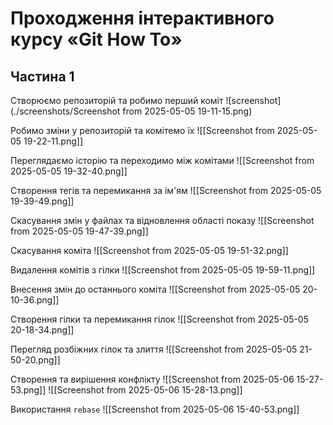 # Проходження інтерактивного курсу «Git How To»

## Частина 1
Створюємо репозиторій та робимо перший коміт
![screenshot](./screenshots/Screenshot from 2025-05-05 19-11-15.png)

Робимо зміни у репозиторій та комітемо їх
![[Screenshot from 2025-05-05 19-22-11.png]]

Переглядаємо історію та переходимо між комітами
![[Screenshot from 2025-05-05 19-32-40.png]]

Створення тегів та перемикання за ім'ям
![[Screenshot from 2025-05-05 19-39-49.png]]

Скасування змін у файлах та відновлення області показу
![[Screenshot from 2025-05-05 19-47-39.png]]

Скасування коміта
![[Screenshot from 2025-05-05 19-51-32.png]]

Видалення комітів з гілки
![[Screenshot from 2025-05-05 19-59-11.png]]

Внесення змін до останнього коміта
![[Screenshot from 2025-05-05 20-10-36.png]]

Створення гілки та перемикання гілок
![[Screenshot from 2025-05-05 20-18-34.png]]

Перегляд розбіжних гілок та злиття
![[Screenshot from 2025-05-05 21-50-20.png]]

Створення та вирішення конфлікту
![[Screenshot from 2025-05-06 15-27-53.png]]
![[Screenshot from 2025-05-06 15-28-13.png]]

Використання `rebase`
![[Screenshot from 2025-05-06 15-40-53.png]]

